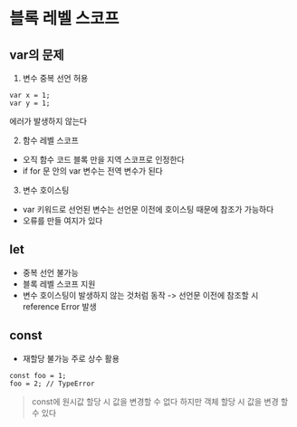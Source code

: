 # 블록 레벨 스코프

## var의 문제

1. 변수 중복 선언 허용

```
var x = 1;
var y = 1;
```

에러가 발생하지 않는다

2. 함수 레벨 스코프

- 오직 함수 코드 블록 만을 지역 스코프로 인정한다
- if for 문 안의 var 변수는 전역 변수가 된다

3. 변수 호이스팅

- var 키워드로 선언된 변수는 선언문 이전에 호이스팅 때문에 참조가 가능하다
- 오류를 만들 여지가 있다

## let

- 중복 선언 불가능
- 블록 레벨 스코프 지원
- 변수 호이스팅이 발생하지 않는 것처럼 동작 -> 선언문 이전에 참조할 시 reference Error 발생

## const

- 재할당 불가능 주로 상수 활용

```
const foo = 1;
foo = 2; // TypeError
```

> const에 원시값 할당 시 값을 변경할 수 없다
> 하지만 객체 할당 시 값을 변경 할 수 있다
